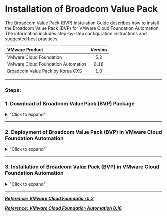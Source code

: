 
# Installation of Broadcom Value Pack 

The Broadcom Value Pack (BVP) Installation Guide describes how to install the Broadcom Value Pack (BVP) for VMware Cloud Foundation Automation. The information includes step-by-step configuration instructions and suggested best practices.

| VMware Product                              | Version               |
|:--------------------------------------------|:---------------------:|
| VMware Cloud Foundation                     |     5.2               |     
| VMware Cloud Foundation Automation          |     8.18              |
| Broadcom Value Pack by Korea CXS            |     1.0               |

---

### Steps:

### 1. Download of Broadcom Value Pack (BVP) Package
<details>
<summary>"Click to expand"</summary>

Download Broadcom Value Pack 1.0 Package file [download link ](https://github.com/sophiacho/Broadcom-Value-Pack-by-Korea-CXS/raw/refs/heads/main/com.bvp.package)



</details>

---

### 2. Deployment of Broadcom Value Pack (BVP) in VMware Cloud Foundation Automation
<details>
<summary>"Click to expand"</summary>


- **From VMware Cloud Foundation Automation, go to Orchestrator.**  
	<p align="center">
	  <img width=75% height=75% src="/assets/Select_Orchestrator.png">
	</p>

- **Select Package file.**  
	<p align="center">
	  <img width=75% height=75% src="/assets/Assets_Packages.png">
	</p>

- **Review Broadcom Value Pack Package details and import Package file**  
	<p align="center">
	  <img width=75% height=75% src="/assets/Packages_Import.png">
	</p>

</details>

---


### 3. Installation of Broadcom Value Pack (BVP) in VMware Cloud Foundation Automation


<details>
<summary>"Click to expand"</summary>

*Note: If you limit your Evaluation at [Security only (no Logical Network)](/docs/3.1-Security-Only.md) and not [Logical Network + Security](/docs/3.2-LogicalNetwork-Security.md) nor [Operation Tools](/docs/3.3-Operation-Tools.md), you don't need to deploy Edge Nodes.*

- **From VMware Cloud Foundation Automation, go to Orchestrator.**  
	<p align="center">
	  <img width=75% height=75% src="/assets/Select_Orchestrator.png">
	</p>

- **Select Library Workflows.**  
	<p align="center">
	  <img width=75% height=75% src="/assets/Library_Workflows.png">
	</p>

- **Select Install Value Pack Workflow and select Admin Project and Backup Source to install.**  
	<p align="center">
	  <img width=75% height=75% src="/assets/Install Value Pack_Workflow.png">
	</p>

- **Review Broadcom Value Pack Custom Resources.**  
	<p align="center">
	  <img width=75% height=75% src="/assets/Custom_Resources.png">
	</p>

 - **Review Broadcom Value Pack Extensibility Library Actions.**  
	<p align="center">
	  <img width=75% height=75% src="/assets/Library_Actions_1.png">
	</p>

 	<p align="center">
	  <img width=75% height=75% src="/assets/Library_Actions_2.png">
	</p>
 
 	<p align="center">
	  <img width=75% height=75% src="/assets/Library_Actions_3.png">
	</p>
 
</details>

---


[***Reference: VMware Cloud Foundation 5.2***](https://techdocs.broadcom.com/us/en/vmware-cis/vcf/vcf-5-2-and-earlier/5-2.html)


[***Reference: VMware Cloud Foundation Automation 8.18***](https://techdocs.broadcom.com/us/en/vmware-cis/aria/aria-automation/8-18.html)

